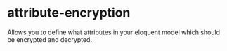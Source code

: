 # attribute-encryption
Allows you to define what attributes in your eloquent model which should be encrypted and decrypted.
